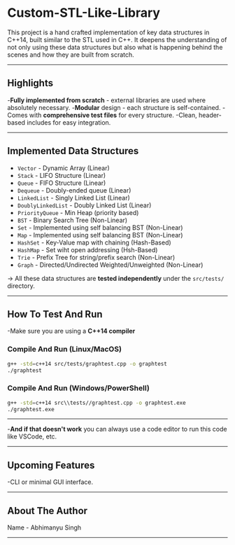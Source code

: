 # Custom-STL-Like-Library

This project is a hand crafted implementation of key data structures in C++14, built similar to the STL used in C++.
It deepens the understanding of not only using these data structures but also what is happening behind the scenes and how they are built from scratch.

---

## Highlights

-**Fully implemented from scratch** - external libraries are used where absolutely necessary.
-**Modular** design - each structure is self-contained.
-Comes with **comprehensive test files** for every structure.
-Clean, header-based includes for easy integration.

---

## Implemented Data Structures

- `Vector` - Dynamic Array (Linear)
- `Stack` - LIFO Structure (Linear)
- `Queue` - FIFO Structure (Linear)
- `Dequeue` - Doubly-ended queue (Linear)
- `LinkedList` - Singly Linked List (Linear)
- `DoublyLinkedList` - Doubly Linked List (Linear)
- `PriorityQueue` - Min Heap (priority based)
- `BST` - Binary Search Tree (Non-Linear)
- `Set` - Implemented using self balancing BST (Non-Linear)
- `Map` - Implemented using self balancing BST (Non-Linear)
- `HashSet` - Key-Value map with chaining (Hash-Based)
- `HashMap` - Set wiht open addressing (Hsh-Based)
- `Trie` - Prefix Tree for string/prefix search (Non-Linear)
- `Graph` - Directed/Undirected Weighted/Unweighted (Non-Linear)

-> All these data structures are **tested independently** under the `src/tests/` directory.

---

## How To Test And Run

-Make sure you are using a **C++14 compiler**

### Compile And Run (Linux/MacOS)

```bash
g++ -std=c++14 src/tests/graphtest.cpp -o graphtest
./graphtest

```

### Compile And Run (Windows/PowerShell)

```bash
g++ -std=c++14 src\\tests//graphtest.cpp -o graphtest.exe
./graphtest.exe

```

---

-**And if that doesn't work** you can always use a code editor to run this code like VSCode, etc.

---

## Upcoming Features

-CLI or minimal GUI interface.

---

## About The Author

Name - Abhimanyu Singh

---
